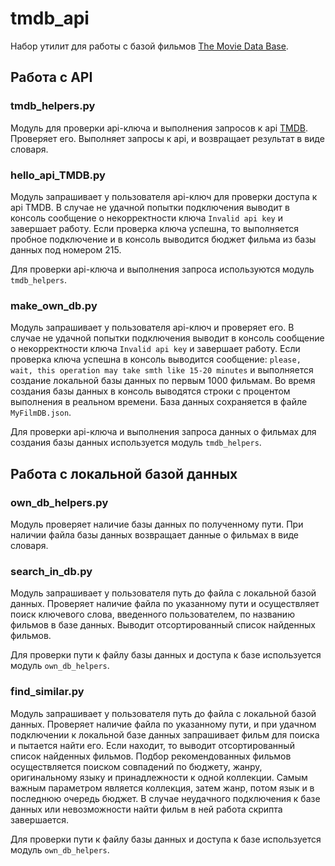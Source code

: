 # tmdb_api
Набор утилит для работы с базой фильмов [The Movie Data Base](https://www.themoviedb.org/).
## Работа с API
### tmdb_helpers.py
Модуль для проверки api-ключа и выполнения запросов к api [TMDB](https://www.themoviedb.org/). Проверяет его. Выполняет запросы к api, и возвращает результат в виде словаря.

### hello_api_TMDB.py
Модуль запрашивает у пользователя api-ключ для проверки доступа к api TMDB. В случае не удачной попытки подключения выводит в консоль сообщение о некорректности ключа `Invalid api key` и завершает работу. Если проверка ключа успешна, то выполняется пробное подключение и в консоль выводится бюджет фильма из базы данных под номером 215.

Для проверки api-ключа и выполнения запроса используются модуль `tmdb_helpers`.

### make_own_db.py
Модуль запрашивает у пользователя api-ключ и проверяет его. В случае не удачной попытки подключения выводит в консоль сообщение о некорректности ключа `Invalid api key` и завершает работу. Если проверка ключа успешна в консоль выводится сообщение: `please, wait, this operation may take smth like 15-20 minutes` и выполняется создание локальной базы данных по первым 1000 фильмам. Во время создания базы данных в консоль выводятся строки с процентом выполнения в реальном времени. База данных сохраняется в файле `MyFilmDB.json`.

Для проверки api-ключа и выполнения запроса данных о фильмах для создания базы данных используется модуль `tmdb_helpers`.

## Работа с локальной базой данных

### own_db_helpers.py
Модуль проверяет наличие базы данных по полученному пути. При наличии файла базы данных возвращает данные о фильмах в виде словаря.

### search_in_db.py
Модуль запрашивает у пользователя путь до файла с локальной базой данных. Проверяет наличие файла по указанному пути и осуществляет поиск ключевого слова, введенного пользователем, по названию фильмов в базе данных. Выводит отсортированный список найденных фильмов.

Для проверки пути к файлу базы данных и доступа к базе используется модуль `own_db_helpers`.

### find_similar.py
Модуль запрашивает у пользователя путь до файла с локальной базой данных. Проверяет наличие файла по указанному пути, и при удачном подключении к локальной базе данных запрашивает фильм для поиска и пытается найти его. Если находит, то выводит отсортированный список найденных фильмов. Подбор рекомендованных фильмов осуществляется поиском совпадений по бюджету, жанру, оригинальному языку и принадлежности к одной коллекции. Самым важным параметром является коллекция, затем жанр, потом язык и в последнюю очередь бюджет. В случае неудачного подключения к базе данных или невозможности найти фильм в ней работа скрипта завершается.
 
Для проверки пути к файлу базы данных и доступа к базе используется модуль `own_db_helpers`.

